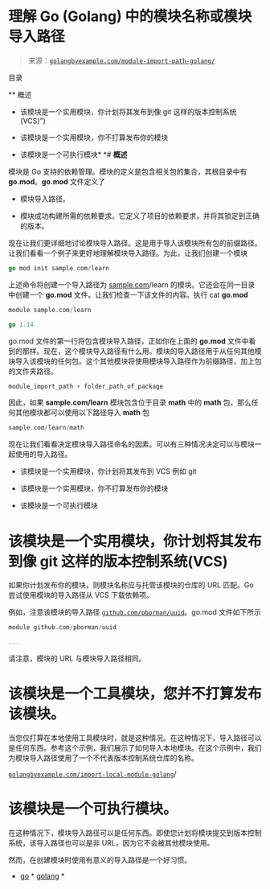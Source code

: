 <!--yml

分类：未分类

日期：2024-10-13 06:29:54

-->

# 理解 Go (Golang) 中的模块名称或模块导入路径

> 来源：[`golangbyexample.com/module-import-path-golang/`](https://golangbyexample.com/module-import-path-golang/)

目录

**   概述

+   该模块是一个实用模块，你计划将其发布到像 git 这样的版本控制系统(VCS)")

+   该模块是一个实用模块，你不打算发布你的模块

+   该模块是一个可执行模块*  *# **概述**

模块是 Go 支持的依赖管理。模块的定义是包含相关包的集合，其根目录中有 **go.mod**。**go.mod** 文件定义了

+   模块导入路径。

+   模块成功构建所需的依赖要求。它定义了项目的依赖要求，并将其锁定到正确的版本。

现在让我们更详细地讨论模块导入路径。这是用于导入该模块所有包的前缀路径。让我们看看一个例子来更好地理解模块导入路径。为此，让我们创建一个模块

```go
go mod init sample.com/learn
```

上述命令将创建一个导入路径为 [sample.com](http://sample.com)/learn 的模块。它还会在同一目录中创建一个 **go.mod** 文件。让我们检查一下该文件的内容。执行 cat **go.mod**

```go
module sample.com/learn

go 1.14
```

go.mod 文件的第一行将包含模块导入路径，正如你在上面的 **go.mod** 文件中看到的那样。现在，这个模块导入路径有什么用。模块的导入路径用于从任何其他模块导入该模块的任何包。这个其他模块将使用模块导入路径作为前缀路径，加上包的文件夹路径。

```go
module_import_path + folder_path_of_package
```

因此，如果 **sample.com/learn** 模块包含位于目录 **math** 中的 **math** 包，那么任何其他模块都可以使用以下路径导入 **math** 包

```go
sample.com/learn/math
```

现在让我们看看决定模块导入路径命名的因素。可以有三种情况决定可以与模块一起使用的导入路径。

+   该模块是一个实用模块，你计划将其发布到 VCS 例如 git

+   该模块是一个实用模块，你不打算发布你的模块

+   该模块是一个可执行模块

# **该模块是一个实用模块，你计划将其发布到像 git 这样的版本控制系统(VCS)**

如果你计划发布你的模块，则模块名称应与托管该模块的仓库的 URL 匹配。Go 尝试使用模块的导入路径从 VCS 下载依赖项。

例如，注意该模块的导入路径 [`github.com/pborman/uuid`](https://github.com/pborman/uuid)。go.mod 文件如下所示

```go
module github.com/pborman/uuid

...
```

请注意，模块的 URL 与模块导入路径相同。

# **该模块是一个工具模块，您并不打算发布该模块。**

当您仅打算在本地使用工具模块时，就是这种情况。在这种情况下，导入路径可以是任何东西。参考这个示例，我们展示了如何导入本地模块。在这个示例中，我们为模块导入路径使用了一个不代表版本控制系统仓库的名称。

[`golangbyexample.com/import-local-module-golang`](https://golangbyexample.com/import-local-module-golang)/

# **该模块是一个可执行模块。**

在这种情况下，模块导入路径可以是任何东西。即使您计划将模块提交到版本控制系统，该导入路径也可以是非 URL，因为它不会被其他模块使用。

然而，在创建模块时使用有意义的导入路径是一个好习惯。

+   [go](https://golangbyexample.com/tag/go/) * [golang](https://golangbyexample.com/tag/golang/) *
